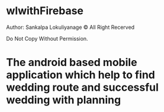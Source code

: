 # wlwithFirebase
Author: Sankalpa Lokuliyanage
© All Right Recerved

Do Not Copy Without Permission.

# The android based mobile application which help to find wedding route and successful wedding with planning
